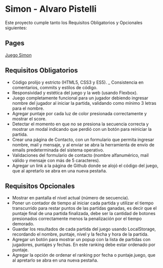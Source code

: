 # Simon - Alvaro Pistelli

Este proyecto cumple tanto los Requisitos Obligatorios y Opcionales siguientes:

## Pages 
<a href="https://alvaropis.github.io/Simon/" target="_blank">Juego Simon</a>

## Requisitos Obligatorios
- Código prolijo y estricto (HTML5, CSS3 y ES5).
_ Consistencia en comentarios, commits y estilos de código.
- Responsividad y estética del juego y la web (usando Flexbox).
- Juego completamente funcional para un jugador debiendo ingresar nombre del jugador al iniciar la partida, validando como mínimo 3 letras para el nombre.
- Agregar puntaje por cada luz de color presionada correctamente y mostrar el score.
- Detectar el momento en que no se presiona la secuencia correcta y mostrar un modal indicando que perdió con un botón para reiniciar la partida.
- Crear una página de Contacto, con un formulario que permita ingresar nombre, mail y mensaje, y al enviar se abra la herramienta de envío de emails predeterminada del sistema operativo.
- Validaciones del formulario de contacto (nombre alfanumérico, mail válido y mensaje con más de 5 caracteres).
- Agregar un link a la página de Github donde se alojó el código del juego, que al apretarlo se abra en una nueva pestaña.

## Requisitos Opcionales
- Mostrar en pantalla el nivel actual (número de secuencia).
- Poner un contador de tiempo al iniciar cada partida y utilizar el tiempo transcurrido para restar puntos de las partidas ganadas, es decir que el puntaje final de una partida finalizada, debe ser la cantidad de botones presionados correctamente menos la penalización por el tiempo demorado.
- Guardar los resultados de cada partida del juego usando LocalStorage, recordando el nombre, puntaje, nivel y la fecha y hora de la partida.
- Agregar un botón para mostrar un popup con la lista de partidas con jugadores, puntajes y fechas. En este ranking debe estar ordenado por puntaje.
- Agregar la opción de ordenar el ranking por fecha o puntaje.juego, que al apretarlo se abra en una nueva pestaña.
